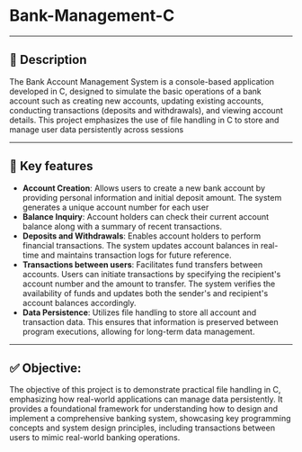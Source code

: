 # Bank-Management-C
***
## 📑 Description
The Bank Account Management System is a console-based application developed in C, designed to simulate the basic operations of a bank account such as creating new accounts, updating existing accounts, conducting transactions (deposits and withdrawals), and viewing account details. This project emphasizes the use of file handling in C to store and manage user data persistently across sessions
***
## 🌟 Key features
* **Account Creation**: Allows users to create a new bank account by providing personal information and initial deposit amount. The system generates a unique account number for each user
* **Balance Inquiry**: Account holders can check their current account balance along with a summary of recent transactions.
* **Deposits and Withdrawals**: Enables account holders to perform financial transactions. The system updates account balances in real-time and maintains transaction logs for future reference.
* **Transactions between users**: Facilitates fund transfers between accounts. Users can initiate transactions by specifying the recipient's account number and the amount to transfer. The system verifies the availability of funds and updates both the sender's and recipient's account balances accordingly.
* **Data Persistence**: Utilizes file handling to store all account and transaction data. This ensures that information is preserved between program executions, allowing for long-term data management.
***
## ✅ Objective:
The objective of this project is to demonstrate practical file handling in C, emphasizing how real-world applications can manage data persistently. It provides a foundational framework for understanding how to design and implement a comprehensive banking system, showcasing key programming concepts and system design principles, including transactions between users to mimic real-world banking operations.
